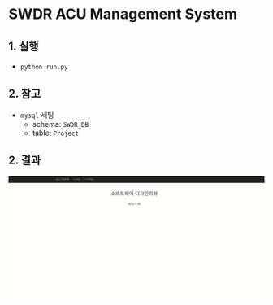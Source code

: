 # SWDR ACU Management System

## 1. 실행
- `python run.py`

## 2. 참고
- `mysql` 세팅
  - schema: `SWDR_DB`
  - table: `Project`

## 2. 결과
![gif](./swdr_system.gif)